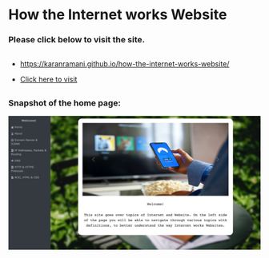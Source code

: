 # How the Internet works Website

### Please click below to visit the site.

##

* https://karanramani.github.io/how-the-internet-works-website/
 
* [Click here to visit](https://karanramani.github.io/how-the-internet-works-website/)

##

### Snapshot of the home page:

![homepage](images/Homepage.jpg)


